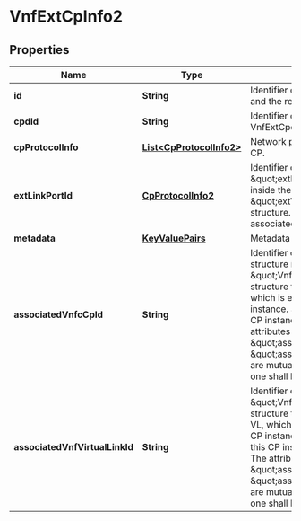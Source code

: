 
# VnfExtCpInfo2

## Properties
Name | Type | Description | Notes
------------ | ------------- | ------------- | -------------
**id** | **String** | Identifier of the external CP instance and the related information instance.  | 
**cpdId** | **String** | Identifier of the external CPD, VnfExtCpd, in the VNFD.  | 
**cpProtocolInfo** | [**List&lt;CpProtocolInfo2&gt;**](CpProtocolInfo2.md) | Network protocol information for this CP.  |  [optional]
**extLinkPortId** | [**CpProtocolInfo2**](CpProtocolInfo2.md) | Identifier of the \&quot;extLinkPortInfo\&quot; structure inside the \&quot;extVirtualLinkInfo\&quot; structure. Shall be present if the CP is associated to a link port.  |  [optional]
**metadata** | [**KeyValuePairs**](KeyValuePairs.md) | Metadata about this external CP.  |  [optional]
**associatedVnfcCpId** | **String** | Identifier of the \&quot;vnfcCpInfo\&quot; structure in \&quot;VnfcResourceInfo\&quot; structure that represents the VNFC CP which is exposed by this external CP instance. Shall be present in case this CP instance maps to a VNFC CP(s). The attributes \&quot;associatedVnfcCpId\&quot; and \&quot;associatedVnfVirtualLinkId\&quot; are mutually exclusive. One and only one shall be present.  |  [optional]
**associatedVnfVirtualLinkId** | **String** | Identifier of the \&quot;VnfVirtualLinkResourceInfo\&quot; structure that represents the internal VL, which is exposed by this external CP instance. Shall be present in case this CP instance maps to an internal VL. The attributes \&quot;associatedVnfcCpId\&quot; and \&quot;associatedVnfVirtualLinkId\&quot; are mutually exclusive. One and only one shall be present.  |  [optional]



